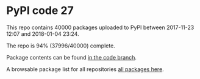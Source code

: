 # PyPI code 27

This repo contains 40000 packages uploaded to PyPI between 
2017-11-23 12:07 and 2018-01-04 23:24.

The repo is 94% (37996/40000) complete.

Package contents can be found [in the code branch](https://github.com/pypi-data/pypi-mirror-27/tree/code/packages).

A browsable package list for all repositories [all packages here](https://pypi-data.github.io/website/repositories/pypi-mirror-27).


